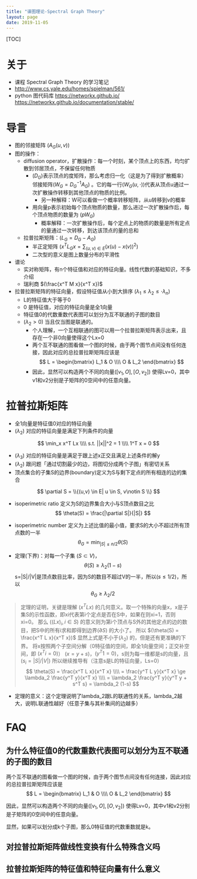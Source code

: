 ```yaml
---
title: "谱图理论-Spectral Graph Theory"
layout: page
date: 2019-11-05
---
```

[TOC]

# 关于
- 课程 Spectral Graph Theory  的学习笔记
- <http://www.cs.yale.edu/homes/spielman/561/>
- python 图代码库 <https://networkx.github.io/> <https://networkx.github.io/documentation/stable/>

# 导言
- 图的邻接矩阵 $(A_G(u, v))$
- 图的操作：
    - diffusion operator，扩散操作：每一个时刻，某个顶点上的东西，均匀扩散到邻居顶点，不保留任何物质
        - $(D_G)$表示顶点的度矩阵，那么考虑归一化（这是为了得到扩散概率）邻接矩阵$(W_G = D_G^{-1} A_G)$ 。它的每一行$(W_G(u, \cdot))$代表从顶点u通过一次扩散操作转移到其他顶点的物质的比例。
            - 另一种解释：W可以看做一个概率转移矩阵，从u转移到v的概率
        - 用向量p表示初始每个顶点物质的数量，那么进过一次扩散操作后，每个顶点物质的数量为 $(p W_G)$
            - 概率解释：一次扩散操作后，每个定点上的物质的数量是所有定点的量通过一次转移，到达该顶点的量的总和
    - 拉普拉斯矩阵：$(L_G = D_G - A_G)$
        - 半正定矩阵 $(x^T L_G x  = \sum_{(u,v) \in E} (x(u) - x(v))^2)$
        - 二次型的意义是图上数量分布的平滑性
- 谱论 
    - 实对称矩阵，有n个特征值和对应的特征向量。线性代数的基础知识，不多介绍
    - 瑞利商 $(\frac{x^T M x}{x^T x})$
- 拉普拉斯矩阵的特征向量，假设特征值从小到大排序 $(\lambda_1 \le \lambda_2 \le \cdot \lambda_n)$
    - L的特征值大于等于0
    - 0 是特征值，对应的特征向量是全1向量
    - 特征值0的代数重数代表图可以划分为互不联通的子图的数目
    - $(\lambda_2 > 0)$ 当且仅当图是联通的。
        - 个人理解，一个互相联通的图可以用一个拉普拉斯矩阵表示出来，且存在一个非0向量使得这个Lx=0
        - 两个互不联通的图看做一个图的时候，由于两个图节点间没有任何连接，因此对应的总拉普拉斯矩阵应该是
        $$
        L = \begin{bmatrix}
        L_1 & O \\\\
        O & L_2
        \end{bmatrix}
        $$
        - 因此，显然可以构造两个不同的向量$([v_1, O], [O, v_2])$ 使得Lv=0，其中v1和v2分别是子矩阵的0空间中的任意向量。
    

# 拉普拉斯矩阵
- 全1向量是特征值0对应的特征向量
- $(\lambda_2)$ 对应的特征向量是满足下列条件的向量

$$
\min_x x^T Lx \\\\
s.t. ||x||^2 = 1 \\\\
1^T x = 0
$$

- $(\lambda_3)$ 对应的特征向量是满足于跟上述x正交且满足上述条件的解y
- $(\lambda_2)$ 跟问题「通过切割最少的边，将图切分成两个子图」有密切关系
- 顶点集合的子集S的边界(boundary)定义为S与剩下定点的所有相连的边的集合

$$
\partial S = \\{(u,v) \in E| u \in S, v\notin S \\}
$$

- isoperimetric ratio 定义为S的边界集合大小与S顶点数目之比
$$
\theta(S) = \frac{|\partial S|}{|S|}
$$

- isoperimetric number 定义为上述比值的最小值，要求S的大小不超过所有顶点数的一半
$$
\theta_G = \min_{|S| \le n/2} \theta(S)
$$

- 定理(下界)：对每一个子集 $(S \subset V)$， 
$$
\theta(S) \ge \lambda_2 (1-s)
$$
s=|S|/|V|是顶点数目比率，因为S的数目不超过V的一半，所以$(s \le 1/2)$，所以
$$
\theta_G \ge \lambda_2 /2
$$
 
> 定理的证明，关键是理解 $(x^T L x)$ 的几何意义。取一个特殊的向量x，x是子集S的示性函数，即xi代表第i个定点是否在S中，如果在则xi=1，否则xi=0。
> 那么 $( (Lx)_i , i \in S)$ 的意义则为第i个顶点与S外的其他定点的边的数目，把S中的所有i求和即得到边界$(\partial S)$ 的大小了。
> 所以 $(\theta(S) = \frac{x^T L x}{x^T x})$
> 显然上式是不小于$(\lambda_2)$ 的，但是还有更准确的下界。
> 将x按照两个子空间分解（0特征值的空间，即全1向量空间；正交补空间，即 $(x^T i = 0)$）
> $(x = y + s)$，$(y^T 1 = 0)$，s则为每一维都是s的向量，且$(s_i=|S|/|V| )$
> 所以继续推导有（注意s是L的特征向量，Ls=0）
> $$
> \theta(S) = \frac{x^T L x}{x^T x} \\\\
>           = \frac{y^T L y}{x^T x}   \ge \lambda_2 \frac{y^T y}{x^T x} \\\\
>           = \lambda_2 \frac{y^T y}{y^T y + s^T s}  =  \lambda_2 (1-s)
> $$

- 定理的意义：这个定理说明了lambda_2跟L的联通性的关系，lambda_2越大，说明L联通性越好（任意子集与其补集间的边越多）

# FAQ

## 为什么特征值0的代数重数代表图可以划分为互不联通的子图的数目

两个互不联通的图看做一个图的时候，由于两个图节点间没有任何连接，因此对应的总拉普拉斯矩阵应该是
$$
L = \begin{bmatrix}
L_1 & O \\\\
O & L_2
\end{bmatrix}
$$

因此，显然可以构造两个不同的向量$([v_1, O], [O, v_2])$ 使得Lv=0，其中v1和v2分别是子矩阵的0空间中的任意向量。

显然，如果可以划分成k个子图，那么0特征值的代数重数就是k。



## 对拉普拉斯矩阵做线性变换有什么特殊含义吗


## 拉普拉斯矩阵的特征值和特征向量有什么意义

